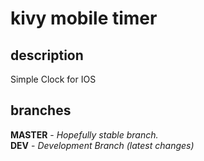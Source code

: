 # kivy mobile timer

## description
Simple Clock for IOS

## branches
**MASTER** - _Hopefully stable branch._\
**DEV** - _Development Branch (latest changes)_
